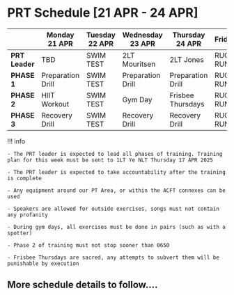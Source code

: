 # PRT Schedule [21 APR - 24 APR]

|            | Monday 21 APR              | Tuesday 22 APR                | Wednesday 23 APR            | Thursday 24 APR              | Friday               |
|------------|----------------------|--------------------------|-----------------------|------------------------|----------------------|
| **PRT Leader**    | TBD      | SWIM TEST         | 2LT Mouritsen    |    2LT Jones      | RUCK RUN  |
| **PHASE 1**    | Preparation Drill      | SWIM TEST         | Preparation Drill    | Preparation Drill         | RUCK RUN  |
| **PHASE 2**   | HIIT Workout    | SWIM TEST |  Gym Day    | Frisbee Thursdays | RUCK RUN |
| **PHASE 3** | Recovery Drill   | SWIM TEST | Recovery Drill          | Recovery Drill | RUCK RUN |

!!! info

    - The PRT leader is expected to lead all phases of training. Training plan for this week must be sent to 1LT Ye NLT Thursday 17 APR 2025 

    - The PRT leader is expected to take accountability after the training is complete

    - Any equipment around our PT Area, or within the ACFT connexes can be used 

    - Speakers are allowed for outside exercises, songs must not contain any profanity

    - During gym days, all exercises must be done in pairs (such as with a spotter)

    - Phase 2 of training must not stop sooner than 0650

    - Frisbee Thursdays are sacred, any attempts to subvert them will be punishable by execution


## More schedule details to follow....


